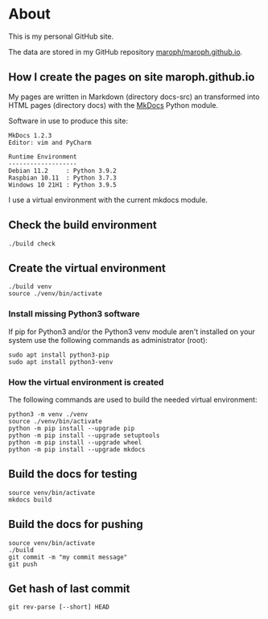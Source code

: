 # About
This is my personal GitHub site.

The data are stored in my GitHub repository 
[maroph/maroph.github.io](https://github.com/maroph/maroph.github.io).

## How I create the pages on site maroph.github.io
My pages are written in Markdown (directory docs-src) an transformed into HTML 
pages (directory docs) with the [MkDocs](https://www.mkdocs.org/) Python module.

Software in use to produce this site:

    MkDocs 1.2.3
    Editor: vim and PyCharm
    
    Runtime Environment
    -------------------
    Debian 11.2     : Python 3.9.2
    Raspbian 10.11  : Python 3.7.3
    Windows 10 21H1 : Python 3.9.5

I use a virtual environment with the current mkdocs module.

## Check the build environment

    ./build check

## Create the virtual environment

    ./build venv
    source ./venv/bin/activate

### Install missing Python3 software
If pip for Python3 and/or the Python3 venv module aren't installed on your system
use the following commands as administrator (root):

    sudo apt install python3-pip
    sudo apt install python3-venv

### How the virtual environment is created
The following commands are used to build the needed virtual environment:

    python3 -m venv ./venv
    source ./venv/bin/activate
    python -m pip install --upgrade pip
    python -m pip install --upgrade setuptools
    python -m pip install --upgrade wheel
    python -m pip install --upgrade mkdocs

##  Build the docs for testing

    source venv/bin/activate
    mkdocs build

## Build the docs for pushing

    source venv/bin/activate
    ./build
    git commit -m "my commit message"
    git push

## Get hash of last commit

    git rev-parse [--short] HEAD

